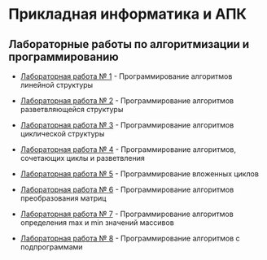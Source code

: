 # Прикладная информатика и АПК

## Лабораторные работы по алгоритмизации и программированию



* [Лабораторная работа № 1](https://github.com/alex-bel31/algorithmization_and_programming/blob/main/lb_1.ipynb) - Программирование алгоритмов линейной структуры

* [Лабораторная работа № 2](https://github.com/alex-bel31/algorithmization_and_programming/blob/main/lb_2.ipynb) - Программирование алгоритмов разветвляющейся структуры

* [Лабораторная работа № 3](https://github.com/alex-bel31/algorithmization_and_programming/blob/main/lb_3.ipynb) - Программирование алгоритмов циклической структуры

* [Лабораторная работа № 4](https://github.com/alex-bel31/algorithmization_and_programming/blob/main/lb_4.ipynb) - Программирование алгоритмов, сочетающих циклы и разветвления
* [Лабораторная работа № 5](https://github.com/alex-bel31/algorithmization_and_programming/blob/main/lb_5.ipynb) - Программирование вложенных циклов
* [Лабораторная работа № 6](https://github.com/alex-bel31/algorithmization_and_programming/blob/main/lb_6.ipynb) - Программирование алгоритмов преобразования матриц
* [Лабораторная работа № 7](https://github.com/alex-bel31/algorithmization_and_programming/blob/main/lb_7.ipynb) - Программирование алгоритмов определения max и min значений
массивов
* [Лабораторная работа № 8](https://github.com/alex-bel31/algorithmization_and_programming/blob/main/lb_8.ipynb) - Программирование алгоритмов с подпрограммами
